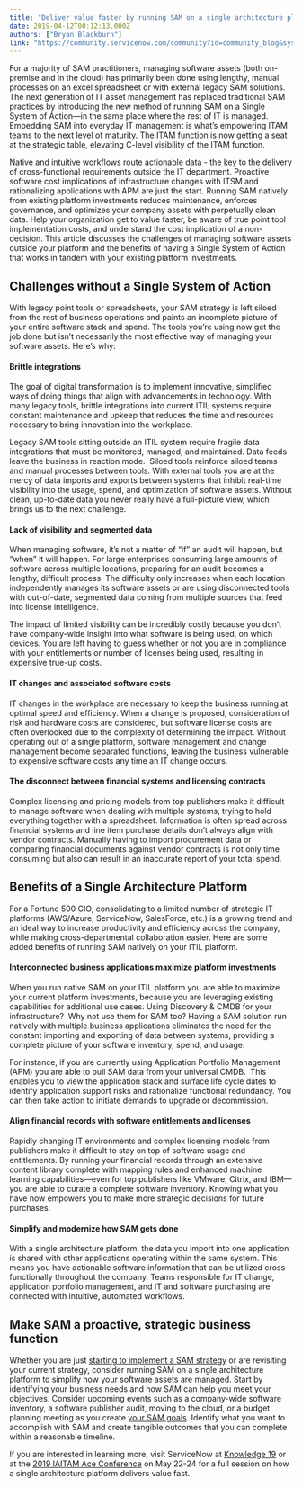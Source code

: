 ```yaml
---
title: "Deliver value faster by running SAM on a single architecture platform"
date: 2019-04-12T00:12:13.000Z
authors: ["Bryan Blackburn"]
link: "https://community.servicenow.com/community?id=community_blog&sys_id=a63cf278dbf0ffc4200f0b55ca961982"
---
```

<p class="p1">For a majority of SAM practitioners, managing software assets (both on-premise and in the cloud) has primarily been done using lengthy, manual processes on an excel spreadsheet or with external legacy SAM solutions. The next generation of IT asset management has replaced traditional SAM practices by introducing the new method of running SAM on a Single System of Action—in the same place where the rest of IT is managed. Embedding SAM into everyday IT management is what’s empowering ITAM teams to the next level of maturity. The ITAM function is now getting a seat at the strategic table, elevating C-level visibility of the ITAM function.</p>
<p class="p2">Native and intuitive workflows route actionable data - the key to the delivery of cross-functional requirements outside the IT department. Proactive software cost implications of infrastructure changes with ITSM and rationalizing applications with APM are just the start. Running SAM natively from existing platform investments reduces maintenance, enforces governance, and optimizes your company assets with perpetually clean data. Help your organization get to value faster, be aware of true point tool implementation costs, and understand the cost implication of a non-decision. This article discusses the challenges of managing software assets outside your platform and the benefits of having a Single System of Action that works in tandem with your existing platform investments.</p>
<h2 class="p4">Challenges without a Single System of Action</h2>
<p class="p2">With legacy point tools or spreadsheets, your SAM strategy is left siloed from the rest of business operations and paints an incomplete picture of your entire software stack and spend. The tools you’re using now get the job done but isn’t necessarily the most effective way of managing your software assets. Here’s why:</p>
<h4 class="p4"><strong>Brittle integrations</strong></h4>
<p class="p2">The goal of digital transformation is to implement innovative, simplified ways of doing things that align with advancements in technology. With many legacy tools, brittle integrations into current ITIL systems require constant maintenance and upkeep that reduces the time and resources necessary to bring innovation into the workplace.</p>
<p class="p2">Legacy SAM tools sitting outside an ITIL system require fragile data integrations that must be monitored, managed, and maintained. Data feeds leave the business in reaction mode.<span class="Apple-converted-space">  </span>Siloed tools reinforce siloed teams and manual processes between tools. With external tools you are at the mercy of data imports and exports between systems that inhibit real-time visibility into the usage, spend, and optimization of software assets. Without clean, up-to-date data you never really have a full-picture view, which brings us to the next challenge.</p>
<h4 class="p4"><strong>Lack of visibility and segmented data</strong></h4>
<p class="p2">When managing software, it’s not a matter of “if” an audit will happen, but “when” it will happen. For large enterprises consuming large amounts of software across multiple locations, preparing for an audit becomes a lengthy, difficult process. The difficulty only increases when each location independently manages its software assets or are using disconnected tools with out-of-date, segmented data coming from multiple sources that feed into license intelligence.</p>
<p class="p2">The impact of limited visibility can be incredibly costly because you don’t have company-wide insight into what software is being used, on which devices. You are left having to guess whether or not you are in compliance with your entitlements or number of licenses being used, resulting in expensive true-up costs.</p>
<h4 class="p4"><strong>IT changes and associated software costs</strong></h4>
<p class="p2">IT changes in the workplace are necessary to keep the business running at optimal speed and efficiency. When a change is proposed, consideration of risk and hardware costs are considered, but software license costs are often overlooked due to the complexity of determining the impact. Without operating out of a single platform, software management and change management become separated functions, leaving the business vulnerable to expensive software costs any time an IT change occurs.</p>
<h4 class="p4"><strong>The disconnect between financial systems and licensing contracts</strong></h4>
<p class="p2">Complex licensing and pricing models from top publishers make it difficult to manage software when dealing with multiple systems, trying to hold everything together with a spreadsheet. Information is often spread across financial systems and line item purchase details don’t always align with vendor contracts. Manually having to import procurement data or comparing financial documents against vendor contracts is not only time consuming but also can result in an inaccurate report of your total spend.</p>
<h2 class="p4"><strong>Benefits of a Single Architecture Platform</strong></h2>
<p class="p2">For a Fortune 500 CIO, consolidating to a limited number of strategic IT platforms (AWS/Azure, ServiceNow, SalesForce, etc.) is a growing trend and an ideal way to increase productivity and efficiency across the company, while making cross-departmental collaboration easier. Here are some added benefits of running SAM natively on your ITIL platform.</p>
<h4 class="p4"><strong>Interconnected business applications maximize platform investments</strong></h4>
<p class="p2">When you run native SAM on your ITIL platform you are able to maximize your current platform investments, because you are leveraging existing capabilities for additional use cases. Using Discovery &amp; CMDB for your infrastructure?<span class="Apple-converted-space">  </span>Why not use them for SAM too? Having a SAM solution run natively with multiple business applications eliminates the need for the constant importing and exporting of data between systems, providing a complete picture of your software inventory, spend, and usage.</p>
<p class="p2">For instance, if you are currently using Application Portfolio Management (APM) you are able to pull SAM data from your universal CMDB.<span class="Apple-converted-space">  </span>This enables you to view the application stack and surface life cycle dates to identify application support risks and rationalize functional redundancy. You can then take action to initiate demands to upgrade or decommission.</p>
<h4 class="p4"><strong>Align financial records with software entitlements and licenses</strong></h4>
<p class="p2">Rapidly changing IT environments and complex licensing models from publishers make it difficult to stay on top of software usage and entitlements. By running your financial records through an extensive content library complete with mapping rules and enhanced machine learning capabilities—even for top publishers like VMware, Citrix, and IBM—you are able to curate a complete software inventory. Knowing what you have now empowers you to make more strategic decisions for future purchases.</p>
<h4 class="p4"><strong>Simplify and modernize how SAM gets done</strong></h4>
<p class="p2">With a single architecture platform, the data you import into one application is shared with other applications operating within the same system. This means you have actionable software information that can be utilized cross-functionally throughout the company. Teams responsible for IT change, application portfolio management, and IT and software purchasing are connected with intuitive, automated workflows.</p>
<h2 class="p4"><strong>Make SAM a proactive, strategic business function</strong></h2>
<p class="p2">Whether you are just <a href="https://community.servicenow.com/community?id&#61;community_blog&amp;sys_id&#61;0a38b35adb3fef04200f0b55ca96190f" rel="nofollow"><span class="s1">starting to implement a SAM strategy</span></a> or are revisiting your current strategy, consider running SAM on a single architecture platform to simplify how your software assets are managed. Start by identifying your business needs and how SAM can help you meet your objectives. Consider upcoming events such as a company-wide software inventory, a software publisher audit, moving to the cloud, or a budget planning meeting as you create <a href="https://community.servicenow.com/community?id&#61;community_blog&amp;sys_id&#61;39adf793dbcf27409a64e15b8a9619a7" rel="nofollow"><span class="s1">your SAM goals</span></a>. Identify what you want to accomplish with SAM and create tangible outcomes that you can complete within a reasonable timeline.</p>
<p class="p2">If you are interested in learning more, visit ServiceNow at <a href="https://knowledge.servicenow.com/" rel="nofollow"><span class="s1">Knowledge 19</span></a> or at the <a href="https://iaitam.org/ace-itam-conference/" rel="nofollow"><span class="s1">2019 IAITAM Ace Conference</span></a> on May 22-24 for a full session on how a single architecture platform delivers value fast.</p>